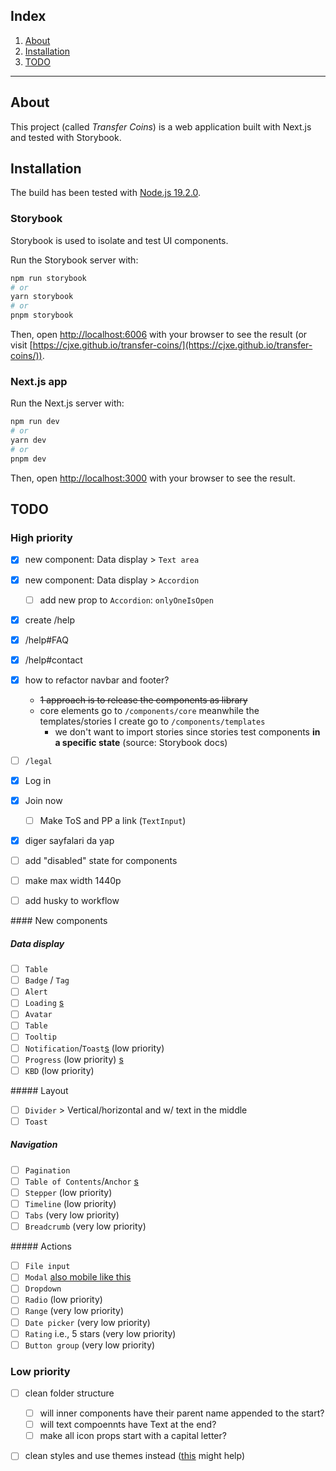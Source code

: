 ## Index

1. [About](#about)
2. [Installation](#installation)
3. [TODO](#todo)

---

## About

This project (called _Transfer Coins_) is a web application built with Next.js and tested with
Storybook.

## Installation

The build has been tested with [Node.js 19.2.0](https://nodejs.org/dist/v19.2.0/).

### Storybook

Storybook is used to isolate and test UI components.

Run the Storybook server with:

```bash
npm run storybook
# or
yarn storybook
# or
pnpm storybook
```

Then, open [http://localhost:6006](http://localhost:6006) with your browser to see the result (or
visit [https://cjxe.github.io/transfer-coins/](https://cjxe.github.io/transfer-coins/)).

### Next.js app

Run the Next.js server with:

```bash
npm run dev
# or
yarn dev
# or
pnpm dev
```

Then, open [http://localhost:3000](http://localhost:3000) with your browser to see the result.

## TODO

### High priority

- [x] new component: Data display > `Text area`
- [x] new component: Data display > `Accordion`

  - [ ] add new prop to `Accordion`: `onlyOneIsOpen`

- [x] create /help
- [x] /help#FAQ
- [x] /help#contact

- [x] how to refactor navbar and footer?

  - ~~1 approach is to release the components as library~~
  - core elements go to `/components/core` meanwhile the templates/stories I create go to
    `/components/templates`
    - we don't want to import stories since stories test components **in a specific state** (source:
      Storybook docs)

- [ ] `/legal`

- [x] Log in
- [x] Join now
  - [ ] Make ToS and PP a link (`TextInput`)
- [x] diger sayfalari da yap

- [ ] add "disabled" state for components
- [ ] make max width 1440p

- [ ] add husky to workflow

#### New components

##### Data display

- [ ] `Table`
- [ ] `Badge` / `Tag`
- [ ] `Alert`
- [ ] `Loading` [s](https://nextui.org/docs/components/loading#types)
- [ ] `Avatar`
- [ ] `Table`
- [ ] `Tooltip`
- [ ] `Notification`/`Toast`[s](https://ant.design/components/notification) (low priority)
- [ ] `Progress` (low priority) [s](https://nextui.org/docs/components/progress)
- [ ] `KBD` (low priority)

##### Layout

- [ ] `Divider` > Vertical/horizontal and w/ text in the middle
- [ ] `Toast`

##### Navigation

- [ ] `Pagination`
- [ ] `Table of Contents`/`Anchor` [s](https://www.emgoto.com/react-table-of-contents/)
- [ ] `Stepper` (low priority)
- [ ] `Timeline` (low priority)
- [ ] `Tabs` (very low priority)
- [ ] `Breadcrumb` (very low priority)

##### Actions

- [ ] `File input`
- [ ] `Modal` [also mobile like this](https://daisyui.com/components/modal/)
- [ ] `Dropdown`
- [ ] `Radio` (low priority)
- [ ] `Range` (very low priority)
- [ ] `Date picker` (very low priority)
- [ ] `Rating` i.e., 5 stars (very low priority)
- [ ] `Button group` (very low priority)

### Low priority

- [ ] clean folder structure

  - [ ] will inner components have their parent name appended to the start?
  - [ ] will text compoennts have Text at the end?
  - [ ] make all icon props start with a capital letter?

- [ ] clean styles and use themes instead
      ([this](https://github.com/themesberg/flowbite-react/blob/be78e5e748a64ee213018837c576a75ed35a4f13/src/lib/theme/default.ts)
      might help)
